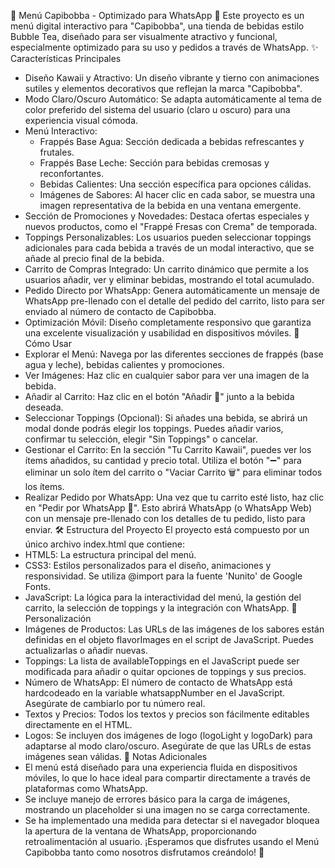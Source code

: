 💖 Menú Capibobba - Optimizado para WhatsApp 🧋
Este proyecto es un menú digital interactivo para "Capibobba", una tienda de bebidas estilo Bubble Tea, diseñado para ser visualmente atractivo y funcional, especialmente optimizado para su uso y pedidos a través de WhatsApp.
✨ Características Principales
 * Diseño Kawaii y Atractivo: Un diseño vibrante y tierno con animaciones sutiles y elementos decorativos que reflejan la marca "Capibobba".
 * Modo Claro/Oscuro Automático: Se adapta automáticamente al tema de color preferido del sistema del usuario (claro u oscuro) para una experiencia visual cómoda.
 * Menú Interactivo:
   * Frappés Base Agua: Sección dedicada a bebidas refrescantes y frutales.
   * Frappés Base Leche: Sección para bebidas cremosas y reconfortantes.
   * Bebidas Calientes: Una sección específica para opciones cálidas.
   * Imágenes de Sabores: Al hacer clic en cada sabor, se muestra una imagen representativa de la bebida en una ventana emergente.
 * Sección de Promociones y Novedades: Destaca ofertas especiales y nuevos productos, como el "Frappé Fresas con Crema" de temporada.
 * Toppings Personalizables: Los usuarios pueden seleccionar toppings adicionales para cada bebida a través de un modal interactivo, que se añade al precio final de la bebida.
 * Carrito de Compras Integrado: Un carrito dinámico que permite a los usuarios añadir, ver y eliminar bebidas, mostrando el total acumulado.
 * Pedido Directo por WhatsApp: Genera automáticamente un mensaje de WhatsApp pre-llenado con el detalle del pedido del carrito, listo para ser enviado al número de contacto de Capibobba.
 * Optimización Móvil: Diseño completamente responsivo que garantiza una excelente visualización y usabilidad en dispositivos móviles.
🚀 Cómo Usar
 * Explorar el Menú: Navega por las diferentes secciones de frappés (base agua y leche), bebidas calientes y promociones.
 * Ver Imágenes: Haz clic en cualquier sabor para ver una imagen de la bebida.
 * Añadir al Carrito: Haz clic en el botón "Añadir 💖" junto a la bebida deseada.
 * Seleccionar Toppings (Opcional): Si añades una bebida, se abrirá un modal donde podrás elegir los toppings. Puedes añadir varios, confirmar tu selección, elegir "Sin Toppings" o cancelar.
 * Gestionar el Carrito: En la sección "Tu Carrito Kawaii", puedes ver los ítems añadidos, su cantidad y precio total. Utiliza el botón "➖" para eliminar un solo ítem del carrito o "Vaciar Carrito 🗑️" para eliminar todos los ítems.
 * Realizar Pedido por WhatsApp: Una vez que tu carrito esté listo, haz clic en "Pedir por WhatsApp 📱". Esto abrirá WhatsApp (o WhatsApp Web) con un mensaje pre-llenado con los detalles de tu pedido, listo para enviar.
🛠️ Estructura del Proyecto
El proyecto está compuesto por un único archivo index.html que contiene:
 * HTML5: La estructura principal del menú.
 * CSS3: Estilos personalizados para el diseño, animaciones y responsividad. Se utiliza @import para la fuente 'Nunito' de Google Fonts.
 * JavaScript: La lógica para la interactividad del menú, la gestión del carrito, la selección de toppings y la integración con WhatsApp.
🎨 Personalización
 * Imágenes de Productos: Las URLs de las imágenes de los sabores están definidas en el objeto flavorImages en el script de JavaScript. Puedes actualizarlas o añadir nuevas.
 * Toppings: La lista de availableToppings en el JavaScript puede ser modificada para añadir o quitar opciones de toppings y sus precios.
 * Número de WhatsApp: El número de contacto de WhatsApp está hardcodeado en la variable whatsappNumber en el JavaScript. Asegúrate de cambiarlo por tu número real.
 * Textos y Precios: Todos los textos y precios son fácilmente editables directamente en el HTML.
 * Logos: Se incluyen dos imágenes de logo (logoLight y logoDark) para adaptarse al modo claro/oscuro. Asegúrate de que las URLs de estas imágenes sean válidas.
📝 Notas Adicionales
 * El menú está diseñado para una experiencia fluida en dispositivos móviles, lo que lo hace ideal para compartir directamente a través de plataformas como WhatsApp.
 * Se incluye manejo de errores básico para la carga de imágenes, mostrando un placeholder si una imagen no se carga correctamente.
 * Se ha implementado una medida para detectar si el navegador bloquea la apertura de la ventana de WhatsApp, proporcionando retroalimentación al usuario.
¡Esperamos que disfrutes usando el Menú Capibobba tanto como nosotros disfrutamos creándolo! 💖
